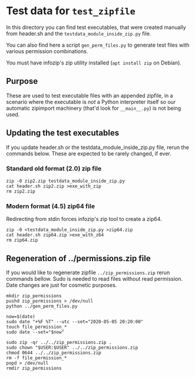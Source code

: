 # Test data for `test_zipfile`

In this directory you can find test executables, that were created manually
from header.sh and the `testdata_module_inside_zip.py` file.

You can also find here a script `gen_perm_files.py` to generate test files
with various permission combinations.

You must have infozip's zip utility installed (`apt install zip` on Debian).

## Purpose

These are used to test executable files with an appended zipfile, in a scenario
where the executable is _not_ a Python interpreter itself so our automatic
zipimport machinery (that'd look for `__main__.py`) is not being used.

## Updating the test executables

If you update header.sh or the testdata_module_inside_zip.py file, rerun the
commands below.  These are expected to be rarely changed, if ever.


### Standard old format (2.0) zip file

```
zip -0 zip2.zip testdata_module_inside_zip.py
cat header.sh zip2.zip >exe_with_zip
rm zip2.zip
```

### Modern format (4.5) zip64 file

Redirecting from stdin forces infozip's zip tool to create a zip64.

```
zip -0 <testdata_module_inside_zip.py >zip64.zip
cat header.sh zip64.zip >exe_with_z64
rm zip64.zip
```

## Regeneration of ../permissions.zip file

If you would like to regenerate zipfile `../zip_permissions.zip` rerun commands
bellow.  Sudo is needed to read files without read permission.  Date changes
are just for cosmetic purposes.

```
mkdir zip_permissions
pushd zip_permissions > /dev/null
python ../gen_perm_files.py

now=$(date)
sudo date "+%F %T" --utc --set="2020-05-05 20:20:00"
touch file_permission_*
sudo date --set="$now"

sudo zip -qr ../../zip_permissions.zip .
sudo chown "$USER:$USER" ../../zip_permissions.zip
chmod 0644 ../../zip_permissions.zip
rm -f file_permission_*
popd > /dev/null
rmdir zip_permissions
```
